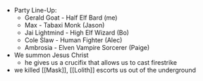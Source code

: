 + Party Line-Up:
	+ Gerald Goat - Half Elf Bard (me)
	+ Max - Tabaxi Monk (Jason)
	+ Jai Lightmind - High Elf Wizard (Bo)
	+ Cole Slaw - Human Fighter (Alec)
	+ Ambrosia - Elven Vampire Sorcerer (Paige)
+ We summon Jesus Christ
	+ he gives us a crucifix that allows us to cast firestrike
+ we killed [[Mask]], [[Lolith]] escorts us out of the underground